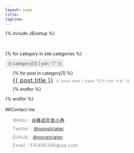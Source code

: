 ```yaml
---
layout: page
title:  
tagline: 
---
```


{% include JB/setup %}

<br/>
<br/>
{% for category in site.categories %}
<p><a style="padding: 3px 6px; margin: 2px;background: #eee;color: #555;border-radius: 3px;text-decoration: none;border: 1px dashed #cccccc;">{{ category[0] | join: "/" }}</a></p>
<ul class="posts">
    {% for post in category[1] %}
    <li style="list-style:none; margin-bottom:3px; line-height:1.7; letter-spacing:1px; font-size:18px">
        <a style="margin-right:3px" href="{{ BASE_PATH }}{{ post.url }}">{{ post.title }}</a>
        <span style="font-size:12px;color:gray;">{{ post.date | date:"%Y-%m-%d" }}</span>
    </li>
    {% endfor %}
</ul>
{% endfor %}

<br/>
<br/>
##Contact me
<ul style="line-height: 1.7; letter-spacing:1px; color:gray;">
    <li style="list-style:none; margin-bottom:3px;">Weibo  : <a href="http://weibo.com/ranwj">@移动开发小冉</a>  </li>
    <li style="list-style:none; margin-bottom:3px;">Twitter : <a href="https://twitter.com/nonstriater">@nonstriater</a>  </li>
    <li style="list-style:none; margin-bottom:3px;">Github  : <a href="https://github.com/nonstriater">@nonstriater</a>  </li>
    <li style="list-style:none; margin-bottom:3px;">Email : 510495266@qq.com</li>
</ul>


